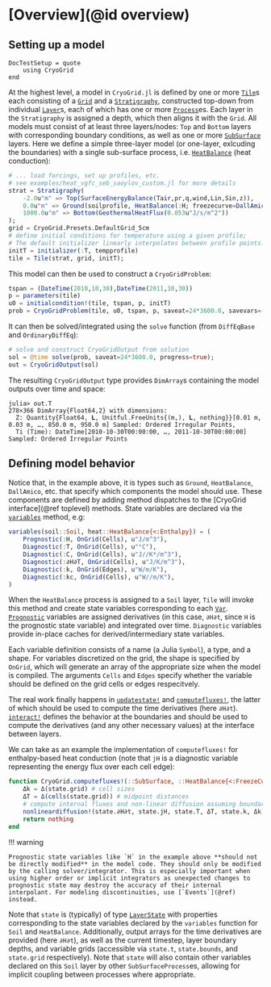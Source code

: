# [Overview](@id overview)
## Setting up a model

```@meta
DocTestSetup = quote
    using CryoGrid
end
```

At the highest level, a model in `CryoGrid.jl` is defined by one or more [`Tile`](@ref)s each consisting of a [`Grid`](@ref) and a [`Stratigraphy`](@ref), constructed top-down from individual [`Layer`](@ref)s, each of which has one or more [`Process`](@ref)es. Each layer in the `Stratigraphy` is assigned a depth, which then aligns it with the `Grid`. All models must consist of at least three layers/nodes: `Top` and `Bottom` layers with corresponding boundary conditions, as well as one or more [`SubSurface`](@ref) layers. Here we define a simple three-layer model (or one-layer, exlcuding the boundaries) with a single sub-surface process, i.e. [`HeatBalance`](@ref) (heat conduction):

```julia
# ... load forcings, set up profiles, etc.
# see examples/heat_vgfc_seb_saoylov_custom.jl for more details
strat = Stratigraphy(
    -2.0u"m" => Top(SurfaceEnergyBalance(Tair,pr,q,wind,Lin,Sin,z)),
    0.0u"m" => Ground(soilprofile, HeatBalance(:H; freezecurve=DallAmico())),
    1000.0u"m" => Bottom(GeothermalHeatFlux(0.053u"J/s/m^2"))
);
grid = CryoGrid.Presets.DefaultGrid_5cm
# define initial conditions for temperature using a given profile;
# The default initializer linearly interpolates between profile points.
initT = initializer(:T, tempprofile)
tile = Tile(strat, grid, initT);
```

This model can then be used to construct a `CryoGridProblem`:

```julia
tspan = (DateTime(2010,10,30),DateTime(2011,10,30))
p = parameters(tile)
u0 = initialcondition!(tile, tspan, p, initT)
prob = CryoGridProblem(tile, u0, tspan, p, saveat=24*3600.0, savevars=(:T,)) # produces an ODEProblem with problem type CryoGridODEProblem
```

It can then be solved/integrated using the `solve` function (from `DiffEqBase` and `OrdinaryDiffEq`):

```julia
# solve and construct CryoGridOutput from solution
sol = @time solve(prob, saveat=24*3600.0, progress=true);
out = CryoGridOutput(sol)
```

The resulting `CryoGridOutput` type provides `DimArray`s containing the model outputs over time and space:

```raw
julia> out.T
278×366 DimArray{Float64,2} with dimensions: 
  Z: Quantity{Float64, 𝐋, Unitful.FreeUnits{(m,), 𝐋, nothing}}[0.01 m, 0.03 m, …, 850.0 m, 950.0 m] Sampled: Ordered Irregular Points,
  Ti (Time): DateTime[2010-10-30T00:00:00, …, 2011-10-30T00:00:00] Sampled: Ordered Irregular Points
```

## Defining model behavior

Notice that, in the example above, it is types such as `Ground`, `HeatBalance`, `DallAmico`, etc. that specify which components the model should use. These components are defined by adding method dispatches to the [CryoGrid interface](@ref toplevel) methods. State variables are declared via the [`variables`](@ref) method, e.g:

```julia
variables(soil::Soil, heat::HeatBalance{<:Enthalpy}) = (
    Prognostic(:H, OnGrid(Cells), u"J/m^3"),
    Diagnostic(:T, OnGrid(Cells), u"°C"),
    Diagnostic(:C, OnGrid(Cells), u"J//K*/m^3"),
    Diagnostic(:∂H∂T, OnGrid(Cells), u"J/K/m^3"),
    Diagnostic(:k, OnGrid(Edges), u"W/m/K"),
    Diagnostic(:kc, OnGrid(Cells), u"W//m/K"),
)
```

When the `HeatBalance` process is assigned to a `Soil` layer, `Tile` will invoke this method and create state variables corresponding to each [`Var`](@ref). [`Prognostic`](@ref) variables are assigned derivatives (in this case, `∂H∂t`, since `H` is the prognostic state variable) and integrated over time. `Diagnostic` variables provide in-place caches for derived/intermediary state variables.

Each variable definition consists of a name (a Julia `Symbol`), a type, and a shape. For variables discretized on the grid, the shape is specified by `OnGrid`, which will generate an array of the appropriate size when the model is compiled. The arguments `Cells` and `Edges` specify whether the variable should be defined on the grid cells or edges respecitvely.

The real work finally happens in [`updatestate!`](@ref) and [`computefluxes!`](@ref), the latter of which should be used to compute the time derivatives (here `∂H∂t`). [`interact!`](@ref) defines the behavior at the boundaries and should be used to compute the derivatives (and any other necessary values) at the interface between layers.

We can take as an example the implementation of `computefluxes!` for enthalpy-based heat conduction (note that `jH` is a diagnostic variable representing the energy flux over each cell edge):

```julia
function CryoGrid.computefluxes!(::SubSurface, ::HeatBalance{<:FreezeCurve,<:Enthalpy}, state)
    Δk = Δ(state.grid) # cell sizes
    ΔT = Δ(cells(state.grid)) # midpoint distances
    # compute internal fluxes and non-linear diffusion assuming boundary fluxes have been set
    nonlineardiffusion!(state.∂H∂t, state.jH, state.T, ΔT, state.k, Δk)
    return nothing
end
```

!!! warning

    Prognostic state variables like `H` in the example above **should not be directly modified** in the model code. They should only be modified by the calling solver/integrator. This is especially important when using higher order or implicit integrators as unexpected changes to prognostic state may destroy the accuracy of their internal interpolant. For modeling discontinuities, use [`Events`](@ref) instead.

Note that `state` is (typically) of type [`LayerState`](@ref) with properties corresponding to the state variables declared by the `variables` function for `Soil` and `HeatBalance`. Additionally, output arrays for the time derivatives are provided (here `∂H∂t`), as well as the current timestep, layer boundary depths, and variable grids (accessible via `state.t`, `state.bounds`, and `state.grid` respectively). Note that `state` will also contain other variables declared on this `Soil` layer by other `SubSurfaceProcess`es, allowing for implicit coupling between processes where appropriate.

